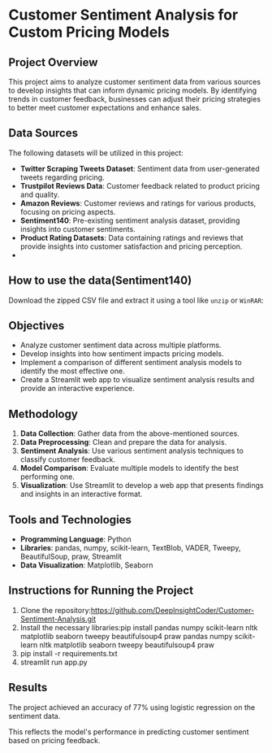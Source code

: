 # Customer Sentiment Analysis for Custom Pricing Models

## Project Overview
This project aims to analyze customer sentiment data from various sources to develop insights that can inform dynamic pricing models. By identifying trends in customer feedback, businesses can adjust their pricing strategies to better meet customer expectations and enhance sales.

## Data Sources
The following datasets will be utilized in this project:
- **Twitter Scraping Tweets Dataset**: Sentiment data from user-generated tweets regarding pricing.
- **Trustpilot Reviews Data**: Customer feedback related to product pricing and quality.
- **Amazon Reviews**: Customer reviews and ratings for various products, focusing on pricing aspects.
- **Sentiment140**: Pre-existing sentiment analysis dataset, providing insights into customer sentiments.
- **Product Rating Datasets**: Data containing ratings and reviews that provide insights into customer satisfaction and pricing perception.
- 
## How to use the data(Sentiment140)

Download the zipped CSV file and extract it using a tool like `unzip` or `WinRAR`:
## Objectives

- Analyze customer sentiment data across multiple platforms.
- Develop insights into how sentiment impacts pricing models.
- Implement a comparison of different sentiment analysis models to identify the most effective one.
- Create a Streamlit web app to visualize sentiment analysis results and provide an interactive experience.

## Methodology
1. **Data Collection**: Gather data from the above-mentioned sources.
2. **Data Preprocessing**: Clean and prepare the data for analysis.
3. **Sentiment Analysis**: Use various sentiment analysis techniques to classify customer feedback.
4. **Model Comparison**: Evaluate multiple models to identify the best performing one.
5. **Visualization**: Use Streamlit to develop a web app that presents findings and insights in an interactive format.

## Tools and Technologies
- **Programming Language**: Python
- **Libraries**: pandas, numpy, scikit-learn, TextBlob, VADER, Tweepy, BeautifulSoup, praw, Streamlit
- **Data Visualization**: Matplotlib, Seaborn

## Instructions for Running the Project
1. Clone the repository:https://github.com/DeepInsightCoder/Customer-Sentiment-Analysis.git
2. Install the necessary libraries:pip install pandas numpy scikit-learn nltk matplotlib seaborn tweepy beautifulsoup4 praw
pandas
numpy
scikit-learn
nltk
matplotlib
seaborn
tweepy
beautifulsoup4
praw
3. pip install -r requirements.txt
4. streamlit run app.py


## Results
The project achieved an accuracy of 77% using logistic regression on the sentiment data.

This reflects the model's performance in predicting customer sentiment based on pricing feedback.








